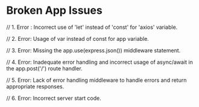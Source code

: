 # Broken App Issues

// 1. Error : Incorrect use of 'let' instead of 'const' for 'axios' variable.

// 2. Error: Usage of var instead of const for app variable.

// 3. Error:  Missing the app.use(express.json()) middleware statement.

// 4. Error: Inadequate error handling and incorrect usage of async/await in the app.post('/') route handler.

// 5. Error: Lack of error handling middleware to handle errors and return appropriate responses.

// 6. Error: Incorrect server start code. 